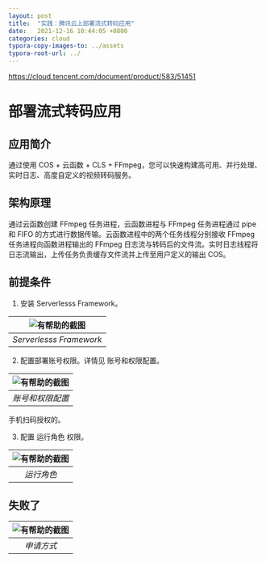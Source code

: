 ```yaml
---
layout: post
title:  "实践：腾讯云上部署流式转码应用"
date:   2021-12-16 10:44:05 +0800
categories: cloud
typora-copy-images-to: ../assets
typora-root-url: ../
---
```


https://cloud.tencent.com/document/product/583/51451

# 部署流式转码应用

## 应用简介
通过使用 COS + 云函数 + CLS + FFmpeg，您可以快速构建高可用、并行处理、实时日志、高度自定义的视频转码服务。

## 架构原理
通过云函数创建 FFmpeg 任务进程，云函数进程与 FFmpeg 任务进程通过 pipe 和 FIFO 的方式进行数据传输。云函数进程中的两个任务线程分别接收 FFmpeg 任务进程向函数进程输出的 FFmpeg 日志流与转码后的文件流。实时日志线程将日志流输出，上传任务负责缓存文件流并上传至用户定义的输出 COS。


## 前提条件
1. 安装 Serverlesss Framework。

| ![有帮助的截图](/assets/WX20211218-220242.png) |
| :----------------------------------------: |
|          *Serverlesss Framework*          |

2. 配置部署账号权限。详情见 账号和权限配置。

| ![有帮助的截图](/assets/WX20211218-215650.png) |
| :----------------------------------------: |
|          *账号和权限配置*          |

手机扫码授权的。

3. 配置 运行角色 权限。

| ![有帮助的截图](/assets/WX20211218-215400.png) |
| :----------------------------------------: |
|          *运行角色*          |

## 失败了

| ![有帮助的截图](/assets/WX20211218215042.png) |
| :----------------------------------------: |
|          *申请方式*          |
